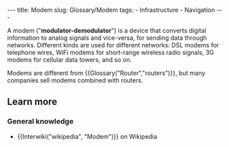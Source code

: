 --- title: Modem slug: Glossary/Modem tags: - Infrastructure - Navigation ---

<span class="seoSummary">A modem ("**modulator-demodulator**") is a device that converts digital information to analog signals and vice-versa, for sending data through networks.</span> Different kinds are used for different networks: DSL modems for telephone wires, WiFi modems for short-range wireless radio signals, 3G modems for cellular data towers, and so on.

Modems are different from {{Glossary("Router","routers")}}, but many companies sell modems combined with routers.

Learn more
----------

### General knowledge

-   {{Interwiki("wikipedia", "Modem")}} on Wikipedia
